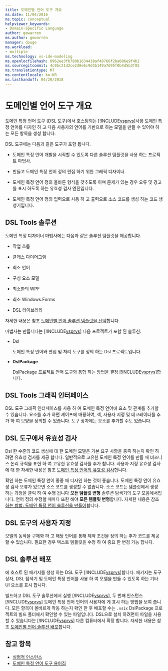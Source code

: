 ```yaml
---
title: 도메인별 언어 도구 개요
ms.date: 11/04/2016
ms.topic: conceptual
helpviewer_keywords:
- Domain-Specific Language
author: gewarren
ms.author: gewarren
manager: douge
ms.workload:
- multiple
ms.technology: vs-ide-modeling
ms.openlocfilehash: 0962ee3fb780b1634438af48766f2ba086e9f4b2
ms.sourcegitcommit: 4c0bc21d2ce2d8e6c9d3b149a7d95f0b4d5b3f85
ms.translationtype: MT
ms.contentlocale: ko-KR
ms.lasthandoff: 04/20/2018
---
```

# <a name="overview-of-domain-specific-language-tools"></a>도메인별 언어 도구 개요
도메인 특정 언어 도구 (DSL 도구)에서 호스팅되는 [!INCLUDE[vsprvs](../code-quality/includes/vsprvs_md.md)]사용 도메인 특정 언어를 디자인 하 고 다음 사용자의 언어를 기반으로 하는 모델을 만들 수 있어야 하는 모든 항목을 생성 합니다.

 DSL 도구에는 다음과 같은 도구가 포함 됩니다.

-   도메인 특정 언어 개발을 시작할 수 있도록 다른 솔루션 템플릿을 사용 하는 프로젝트 마법사.

-   만들고 도메인 특정 언어 정의 편집 하기 위한 그래픽 디자이너.

-   도메인 특정 언어 정의 올바른 형식을 갖추도록 이며 문제가 있는 경우 오류 및 경고를 표시 하도록 하는 유효성 검사 엔진입니다.

-   도메인 특정 언어 정의 입력으로 사용 하 고 출력으로 소스 코드를 생성 하는 코드 생성기입니다.

## <a name="the-dsl-tools-solution"></a>DSL Tools 솔루션
 도메인 특정 디자이너 마법사에는 다음과 같은 솔루션 템플릿을 제공합니다.

-   작업 흐름

-   클래스 다이어그램

-   최소 언어

-   구성 요소 모델

-   최소한의 WPF

-   최소 Windows.Forms

-   DSL 라이브러리

 자세한 내용은 참조 [도메인별 언어 솔루션 템플릿을 선택](../modeling/choosing-a-domain-specific-language-solution-template.md)합니다.

 마법사는 만듭니다는 [!INCLUDE[vsprvs](../code-quality/includes/vsprvs_md.md)] 다음 프로젝트가 포함 된 솔루션:

-   Dsl

     도메인 특정 언어와 편집 및 처리 도구를 정의 하는 Dsl 프로젝트입니다.

-   **DslPackage**

     DslPackage 프로젝트 언어 도구와 통합 하는 방법을 결정 [!INCLUDE[vsprvs](../code-quality/includes/vsprvs_md.md)]합니다.

## <a name="the-dsl-tools-graphical-interface"></a>DSL Tools 그래픽 인터페이스
 DSL 도구 그래픽 인터페이스를 사용 하 여 도메인 특정 언어에 요소 및 관계를 추가할 수 있습니다. 요소를 추가 하면 셰이프에 매핑하여, 색, 사용자 지정 및 데코레이터를 추가 하 여 모양을 정의할 수 있습니다. 도구 상자에는 요소를 추가할 수도 있습니다.

## <a name="validation-in-dsl-tools"></a>DSL 도구에서 유효성 검사
 Dsl 한 수준의 코드 생성에 대 한 도메인 모델은 기본 요구 사항을 충족 하는지 확인 하려면 유효성 검사를 제공 합니다. 일반적으로 고유한 도메인 특정 언어를 만들 때 비즈니스 논리 규칙을 표현 하 여 고유한 유효성 검사를 추가 합니다. 사용자 지정 유효성 검사에 대 한 자세한 내용은 참조 [도메인 특정 언어의 유효성 검사](../modeling/validation-in-a-domain-specific-language.md)합니다.

 확인 하는 도메인 특정 언어 종종 때 디자인 하는 것이 좋습니다. 도메인 특정 언어 유효성 검사 오류가 있으면 소스 코드를 생성할 수 없습니다. 소스 코드는 템플릿에서 생성 하는 과정을 클릭 하 여 수행 됩니다 **모든 템플릿 변형** 솔루션 탐색기의 도구 모음에서입니다. 언어 정의 수정할 때마다 또한 해야 **모든 템플릿 변형**합니다. 자세한 내용은 참조 [하는 방법: 도메인 특정 언어 솔루션을 만들어](../modeling/how-to-create-a-domain-specific-language-solution.md)합니다.

## <a name="customization-of-dsl-tools"></a>DSL 도구의 사용자 지정
 모델의 동작을 구체화 하 고 해당 언어를 통해 제약 조건을 정의 하는 추가 코드를 제공할 수 있습니다. 필요한 경우 텍스트 템플릿을 수정 하 여 중요 한 변경 가능 합니다.

## <a name="distributing-your-dsl-solution"></a>DSL 솔루션 배포
 에 호스트 된 패키지를 생성 하는 DSL 도구 [!INCLUDE[vsprvs](../code-quality/includes/vsprvs_md.md)]합니다. 패키지는 도구 상자, DSL 탐색기 및 도메인 특정 언어를 사용 하 여 모델을 만들 수 있도록 하는 기타 UI 요소를 표시 합니다.

 빌드하고 DSL 도구 솔루션에서 실행 [!INCLUDE[vsprvs](../code-quality/includes/vsprvs_md.md)], 두 번째 인스턴스 [!INCLUDE[vsprvs](../code-quality/includes/vsprvs_md.md)] 도메인 특정 언어 언어의 사용자에 게 표시 하는 방법을 보여 줍니다. 모든 항목이 올바르게 작동 하는지 확인 한 후 배포할 수는 `.vsix` DslPackage 프로젝트의 빌드 폴더에서 확인할 수 있는 파일입니다. DSL으로 설치 하려면이 파일을 사용할 수 있습니다는 [!INCLUDE[vsprvs](../code-quality/includes/vsprvs_md.md)] 다른 컴퓨터에서 확장 합니다.  자세한 내용은 참조 [도메인별 언어 솔루션 배포](../modeling/deploying-domain-specific-language-solutions.md)합니다.

## <a name="see-also"></a>참고 항목

- [실험적 인스턴스](../extensibility/the-experimental-instance.md)
- [도메인 특정 언어 도구 용어집](http://msdn.microsoft.com/ca5e84cb-a315-465c-be24-76aa3df276aa)